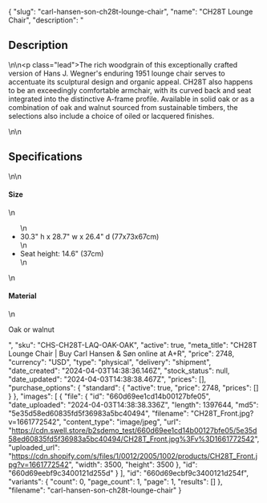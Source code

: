 {
  "slug": "carl-hansen-son-ch28t-lounge-chair",
  "name": "CH28T Lounge Chair",
  "description": "<h2>Description</h2>\n<!-- split -->\n<p class=\"lead\">The rich woodgrain of this exceptionally crafted version of Hans J. Wegner's enduring 1951 lounge chair serves to accentuate its sculptural design and organic appeal. CH28T also happens to be an exceedingly comfortable armchair, with its curved back and seat integrated into the distinctive A-frame profile. Available in solid oak or as a combination of oak and walnut sourced from sustainable timbers, the selections also include a choice of oiled or lacquered finishes.</p>\n<!-- split -->\n<h2>Specifications</h2>\n<!-- split -->\n<h4>Size</h4>\n<ul>\n<li>30.3\" h x 28.7\" w x 26.4\" d (77x73x67cm)</li>\n<li>Seat height: 14.6\" (37cm)</li>\n</ul>\n<h4>Material</h4>\n<p>Oak or walnut</p>",
  "sku": "CHS-CH28T-LAQ-OAK-OAK",
  "active": true,
  "meta_title": "CH28T Lounge Chair | Buy Carl Hansen & Søn online at A+R",
  "price": 2748,
  "currency": "USD",
  "type": "physical",
  "delivery": "shipment",
  "date_created": "2024-04-03T14:38:36.146Z",
  "stock_status": null,
  "date_updated": "2024-04-03T14:38:38.467Z",
  "prices": [],
  "purchase_options": {
    "standard": {
      "active": true,
      "price": 2748,
      "prices": []
    }
  },
  "images": [
    {
      "file": {
        "id": "660d69ee1cd14b00127bfe05",
        "date_uploaded": "2024-04-03T14:38:38.336Z",
        "length": 1397644,
        "md5": "5e35d58ed60835fd5f36983a5bc40494",
        "filename": "CH28T_Front.jpg?v=1661772542",
        "content_type": "image/jpeg",
        "url": "https://cdn.swell.store/b2sdemo_test/660d69ee1cd14b00127bfe05/5e35d58ed60835fd5f36983a5bc40494/CH28T_Front.jpg%3Fv%3D1661772542",
        "uploaded_url": "https://cdn.shopify.com/s/files/1/0012/2005/1002/products/CH28T_Front.jpg?v=1661772542",
        "width": 3500,
        "height": 3500
      },
      "id": "660d69eebf9c3400121d255d"
    }
  ],
  "id": "660d69ecbf9c3400121d254f",
  "variants": {
    "count": 0,
    "page_count": 1,
    "page": 1,
    "results": []
  },
  "filename": "carl-hansen-son-ch28t-lounge-chair"
}